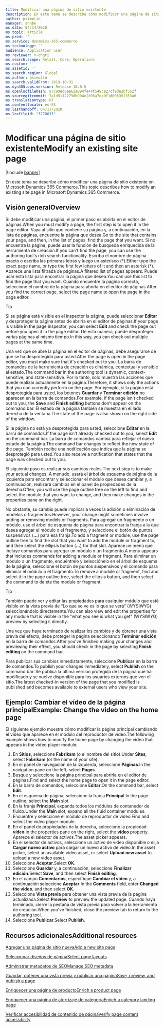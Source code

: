 ```yaml
---
title: Modificar una página de sitio existente
description: En este tema se describe cómo modificar una página de sitio existente en Microsoft Dynamics 365 Commerce.
author: psimolin
manager: annbe
ms.date: 04/14/2020
ms.topic: article
ms.prod: ''
ms.service: dynamics-365-commerce
ms.technology: ''
audience: Application user
ms.reviewer: v-chgri
ms.search.scope: Retail, Core, Operations
ms.custom: ''
ms.assetid: ''
ms.search.region: Global
ms.author: psimolin
ms.search.validFrom: 2019-10-31
ms.dyn365.ops.version: Release 10.0.5
ms.openlocfilehash: 87c90ed6ee62a094fe44f549c827cf9de2bf5b2f
ms.sourcegitcommit: 7a1d01122790b904e2d96a7ea9f1d003392358a6
ms.translationtype: HT
ms.contentlocale: es-ES
ms.lasthandoff: 04/17/2020
ms.locfileid: "3270013"
---
```

# <a name="modify-an-existing-site-page"></a><span data-ttu-id="d017e-103">Modificar una página de sitio existente</span><span class="sxs-lookup"><span data-stu-id="d017e-103">Modify an existing site page</span></span>


[!include [banner](includes/banner.md)]

<span data-ttu-id="d017e-104">En este tema se describe cómo modificar una página de sitio existente en Microsoft Dynamics 365 Commerce.</span><span class="sxs-lookup"><span data-stu-id="d017e-104">This topic describes how to modify an existing site page in Microsoft Dynamics 365 Commerce.</span></span>

## <a name="overview"></a><span data-ttu-id="d017e-105">Visión general</span><span class="sxs-lookup"><span data-stu-id="d017e-105">Overview</span></span>

<span data-ttu-id="d017e-106">Si debe modificar una página, el primer paso es abrirla en el editor de páginas.</span><span class="sxs-lookup"><span data-stu-id="d017e-106">When you must modify a page, the first step is to open it in the page editor.</span></span> <span data-ttu-id="d017e-107">Vaya al sitio que contiene su página y, a continuación, en la lista de páginas, encuentre la página que desea.</span><span class="sxs-lookup"><span data-stu-id="d017e-107">Go to the site that contains your page, and then, in the list of pages, find the page that you want.</span></span> <span data-ttu-id="d017e-108">Si no encuentra la página, puede usar la función de búsqueda enriquecida de la herramienta de creación.</span><span class="sxs-lookup"><span data-stu-id="d017e-108">If you can't find the page, you can use the authoring tool's rich search functionality.</span></span> <span data-ttu-id="d017e-109">Escriba el nombre de página exacto o escriba las primeras letras y luego un asterisco (\*).</span><span class="sxs-lookup"><span data-stu-id="d017e-109">Either type the exact page name, or type the first few letters of it and then an asterisk (\*).</span></span> <span data-ttu-id="d017e-110">Aparece una lista filtrada de páginas.</span><span class="sxs-lookup"><span data-stu-id="d017e-110">A filtered list of pages appears.</span></span> <span data-ttu-id="d017e-111">Puede usar esta lista para encontrar la página que desea.</span><span class="sxs-lookup"><span data-stu-id="d017e-111">You can use this list to find the page that you want.</span></span> <span data-ttu-id="d017e-112">Cuando encuentre la página correcta, seleccione el nombre de la página para abrirla en el editor de páginas.</span><span class="sxs-lookup"><span data-stu-id="d017e-112">After you find the correct page, select the page name to open the page in the page editor.</span></span>

> [!TIP]
> <span data-ttu-id="d017e-113">Si su página está visible en el inspector la página, puede seleccionar **Editar** y desproteger la página antes de abrirla en el editor de páginas.</span><span class="sxs-lookup"><span data-stu-id="d017e-113">If your page is visible in the page inspector, you can select **Edit** and check the page out before you open it in the page editor.</span></span> <span data-ttu-id="d017e-114">De esta manera, puede desproteger varias páginas al mismo tiempo.</span><span class="sxs-lookup"><span data-stu-id="d017e-114">In this way, you can check out multiple pages at the same time.</span></span>

<span data-ttu-id="d017e-115">Una vez que se abre la página en el editor de páginas, debe asegurarse de que se ha desprotegido para usted.</span><span class="sxs-lookup"><span data-stu-id="d017e-115">After the page is open in the page editor, you must make sure that it's checked out to you.</span></span> <span data-ttu-id="d017e-116">La barra de comandos de la herramienta de creación es dinámica, contextual y sensible al estado.</span><span class="sxs-lookup"><span data-stu-id="d017e-116">The command bar in the authoring tool is dynamic, context-sensitive, and state-sensitive.</span></span> <span data-ttu-id="d017e-117">Por lo tanto, solo muestra las acciones que puede realizar actualmente en la página.</span><span class="sxs-lookup"><span data-stu-id="d017e-117">Therefore, it shows only the actions that you can currently perform on the page.</span></span> <span data-ttu-id="d017e-118">Por ejemplo, si la página está desprotegida para usted, los botones **Guardar** y **Terminar edición** no aparecen en la barra de comandos.</span><span class="sxs-lookup"><span data-stu-id="d017e-118">For example, if the page isn't checked out to you, the **Save** and **Finish editing** buttons don't appear on the command bar.</span></span> <span data-ttu-id="d017e-119">El estado de la página también se muestra en el lado derecho de la ventana.</span><span class="sxs-lookup"><span data-stu-id="d017e-119">The state of the page is also shown on the right side of the window.</span></span>

<span data-ttu-id="d017e-120">Si la página no está ya desprotegida para usted, seleccione **Editar** en la barra de comandos.</span><span class="sxs-lookup"><span data-stu-id="d017e-120">If the page isn't already checked out to you, select **Edit** on the command bar.</span></span> <span data-ttu-id="d017e-121">La barra de comandos cambia para reflejar el nuevo estado de la página.</span><span class="sxs-lookup"><span data-stu-id="d017e-121">The command bar changes to reflect the new state of the page.</span></span> <span data-ttu-id="d017e-122">También recibe una notificación que indica que la página se desprotegió para usted.</span><span class="sxs-lookup"><span data-stu-id="d017e-122">You also receive a notification that states that the page was checked out to you.</span></span>

<span data-ttu-id="d017e-123">El siguiente paso es realizar sus cambios reales.</span><span class="sxs-lookup"><span data-stu-id="d017e-123">The next step is to make your actual changes.</span></span> <span data-ttu-id="d017e-124">A menudo, usará el árbol de esquema de página de la izquierda para encontrar y seleccionar el módulo que desea cambiar y, a continuación, realizará cambios en el panel de propiedades de la derecha.</span><span class="sxs-lookup"><span data-stu-id="d017e-124">Often, you will use the page outline tree on the left to find and select the module that you want to change, and then make changes in the properties pane on the right.</span></span> 

<span data-ttu-id="d017e-125">No obstante, su cambio puede implicar a veces la adición o eliminación de modelos o fragmentos.</span><span class="sxs-lookup"><span data-stu-id="d017e-125">However, your change might sometimes involve adding or removing models or fragments.</span></span> <span data-ttu-id="d017e-126">Para agregar un fragmento o un módulo, use el árbol de esquema de página para encontrar la franja a la que desea agregar el módulo o el fragmento, y seleccione el botón de puntos suspensivos (**...**) para esa franja.</span><span class="sxs-lookup"><span data-stu-id="d017e-126">To add a fragment or module, use the page outline tree to find the slot that you want to add the module or fragment to, and then select the ellipsis button (**...**) for that slot.</span></span> <span data-ttu-id="d017e-127">Aparece un menú que incluye comandos para agregar un módulo o un fragmento.</span><span class="sxs-lookup"><span data-stu-id="d017e-127">A menu appears that includes commands for adding a module or fragment.</span></span> <span data-ttu-id="d017e-128">Para eliminar un módulo o un fragmento, encuéntrelo y selecciónelo en el árbol de esquema de la página, seleccione el botón de puntos suspensivos y el comando para eliminar el módulo o el fragmento.</span><span class="sxs-lookup"><span data-stu-id="d017e-128">To remove a module or fragment, find and select it in the page outline tree, select the ellipsis button, and then select the command to delete the module or fragment.</span></span>

> [!TIP]
> <span data-ttu-id="d017e-129">También puede ver y editar las propiedades para cualquier módulo que esté visible en la vista previa de “Lo que se ve es lo que se verá" (WYSIWYG) seleccionándolo directamente.</span><span class="sxs-lookup"><span data-stu-id="d017e-129">You can also view and edit the properties for any module that is visible in the "what you see is what you get" (WYSIWYG) preview by selecting it directly.</span></span>

<span data-ttu-id="d017e-130">Una vez que haya terminado de realizar los cambios y de obtener una vista previa del efecto, debe proteger la página seleccionando **Terminar edición** en la barra de comandos.</span><span class="sxs-lookup"><span data-stu-id="d017e-130">After you've finished making your changes and previewing their effect, you should check in the page by selecting **Finish editing** on the command bar.</span></span> 

<span data-ttu-id="d017e-131">Para publicar sus cambios inmediatamente, seleccione **Publicar** en la barra de comandos.</span><span class="sxs-lookup"><span data-stu-id="d017e-131">To publish your changes immediately, select **Publish** on the command bar.</span></span> <span data-ttu-id="d017e-132">Se publica la última versión protegida de la página que ha modificado y se vuelve disponible para los usuarios externos que ven el sitio.</span><span class="sxs-lookup"><span data-stu-id="d017e-132">The latest checked-in version of the page that you modified is published and becomes available to external users who view your site.</span></span> 

## <a name="example-change-the-video-on-the-home-page"></a><span data-ttu-id="d017e-133">Ejemplo: Cambiar el vídeo de la página principal</span><span class="sxs-lookup"><span data-stu-id="d017e-133">Example: Change the video on the home page</span></span>

<span data-ttu-id="d017e-134">El siguiente ejemplo muestra cómo modificar la página principal cambiando el vídeo que aparece en el módulo del reproductor de vídeo.</span><span class="sxs-lookup"><span data-stu-id="d017e-134">The following example shows how to modify the home page by changing the video that appears in the video player module.</span></span>

1. <span data-ttu-id="d017e-135">En **Sitios**, seleccione **Fabrikam** (o el nombre del sitio).</span><span class="sxs-lookup"><span data-stu-id="d017e-135">Under **Sites**, select **Fabrikam** (or the name of your site).</span></span>
1. <span data-ttu-id="d017e-136">En el panel de navegación de la izquierda, seleccione **Páginas**.</span><span class="sxs-lookup"><span data-stu-id="d017e-136">In the navigation pane on the left, select **Pages**.</span></span>
1. <span data-ttu-id="d017e-137">Busque y seleccione la página principal para abrirla en el editor de páginas.</span><span class="sxs-lookup"><span data-stu-id="d017e-137">Find and select the home page to open it in the page editor.</span></span>
1. <span data-ttu-id="d017e-138">En la barra de comandos, seleccione **Editar**.</span><span class="sxs-lookup"><span data-stu-id="d017e-138">On the command bar, select **Edit**.</span></span>
1. <span data-ttu-id="d017e-139">En el esquema de página, seleccione la franja **Principal**.</span><span class="sxs-lookup"><span data-stu-id="d017e-139">In the page outline, select the **Main** slot.</span></span>
1. <span data-ttu-id="d017e-140">En la franja **Principal**, expanda todos los módulos de contenedor de fluido.</span><span class="sxs-lookup"><span data-stu-id="d017e-140">Under the **Main** slot, expand all the fluid container modules.</span></span>
1. <span data-ttu-id="d017e-141">Encuentre y seleccione el módulo de reproductor de vídeo.</span><span class="sxs-lookup"><span data-stu-id="d017e-141">Find and select the video player module.</span></span>
1. <span data-ttu-id="d017e-142">En el panel de propiedades de la derecha, seleccione la propiedad **vídeo**.</span><span class="sxs-lookup"><span data-stu-id="d017e-142">In the properties pane on the right, select the **video** property.</span></span> <span data-ttu-id="d017e-143">Aparece el selector de activos.</span><span class="sxs-lookup"><span data-stu-id="d017e-143">The asset picker appears.</span></span>
1. <span data-ttu-id="d017e-144">En el selector de activos, seleccione un activo de vídeo disponible o elija **Cargar nuevo activo** para cargar un nuevo activo de vídeo.</span><span class="sxs-lookup"><span data-stu-id="d017e-144">In the asset picker, select an available video asset, or select **Upload new asset** to upload a new video asset.</span></span>
1. <span data-ttu-id="d017e-145">Seleccione **Aceptar**.</span><span class="sxs-lookup"><span data-stu-id="d017e-145">Select **OK**.</span></span>
1. <span data-ttu-id="d017e-146">Seleccione **Guardar** y, a continuación, seleccione **Finalizar edición**.</span><span class="sxs-lookup"><span data-stu-id="d017e-146">Select **Save**, and then select **Finish editing**.</span></span>
1. <span data-ttu-id="d017e-147">En el campo **Comentarios**, especifique **Cambiar el vídeo** y, a continuación seleccione **Aceptar**.</span><span class="sxs-lookup"><span data-stu-id="d017e-147">In the **Comments** field, enter **Changed the video**, and then select **OK**.</span></span>
1. <span data-ttu-id="d017e-148">Seleccione **Vista previa** para obtener una vista previa de la página actualizada.</span><span class="sxs-lookup"><span data-stu-id="d017e-148">Select **Preview** to preview the updated page.</span></span> <span data-ttu-id="d017e-149">Cuando haya terminado, cierre la pestaña de vista previa para volver a la herramienta de creación.</span><span class="sxs-lookup"><span data-stu-id="d017e-149">When you've finished, close the preview tab to return to the authoring tool.</span></span>
1. <span data-ttu-id="d017e-150">Seleccione **Publicar**.</span><span class="sxs-lookup"><span data-stu-id="d017e-150">Select **Publish**.</span></span>

## <a name="additional-resources"></a><span data-ttu-id="d017e-151">Recursos adicionales</span><span class="sxs-lookup"><span data-stu-id="d017e-151">Additional resources</span></span>

[<span data-ttu-id="d017e-152">Agregar una página de sitio nueva</span><span class="sxs-lookup"><span data-stu-id="d017e-152">Add a new site page</span></span>](add-new-page.md)

[<span data-ttu-id="d017e-153">Seleccionar diseños de página</span><span class="sxs-lookup"><span data-stu-id="d017e-153">Select page layouts</span></span>](select-page-layouts.md)

[<span data-ttu-id="d017e-154">Administrar metadatos de SEO</span><span class="sxs-lookup"><span data-stu-id="d017e-154">Manage SEO metadata</span></span>](manage-seo-metadata.md)

[<span data-ttu-id="d017e-155">Guardar, obtener una vista previa y publicar una página</span><span class="sxs-lookup"><span data-stu-id="d017e-155">Save, preview, and publish a page</span></span>](save-preview-publish-page.md)

[<span data-ttu-id="d017e-156">Enriquecer una página de producto</span><span class="sxs-lookup"><span data-stu-id="d017e-156">Enrich a product page</span></span>](enrich-product-page.md)

[<span data-ttu-id="d017e-157">Enriquecer una página de aterrizaje de categoría</span><span class="sxs-lookup"><span data-stu-id="d017e-157">Enrich a category landing page</span></span>](enrich-category-page.md)

[<span data-ttu-id="d017e-158">Verificar accesibilidad de contenido de página</span><span class="sxs-lookup"><span data-stu-id="d017e-158">Verify page content accessibility</span></span>](verify-accessibility.md)
